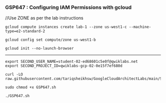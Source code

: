 ### GSP647 :  Configuring IAM Permissions with gcloud 

//Use ZONE as per the lab instructions
```
gcloud compute instances create lab-1 --zone us-west1-c --machine-type=e2-standard-2

gcloud config set compute/zone us-west1-b

gcloud init --no-launch-browser
```

----------------------------------------------------------------------

```
export SECOND_USER_NAME=student-02-ed68601c5e0f@qwiklabs.net
export SECOND_PROJECT_ID=qwiklabs-gcp-02-0e15f7ef680d
```

```
curl -LO raw.githubusercontent.com/tariqsheikhsw/GoogleCloudArchitectLabs/main/Solutions/GSP647.sh

sudo chmod +x GSP647.sh

./GSP647.sh
```
